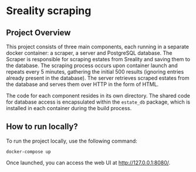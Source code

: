 # Sreality scraping

## Project Overview

This project consists of three main components, each running in a separate docker container: a scraper, a server and PostgreSQL database. The Scraper is responsible for scraping estates from Sreality and saving them to the database. The scraping process occurs upon container launch and repeats every 5 minutes, gathering the initial 500 results (ignoring entries already present in the database). The server retrieves scraped estates from the database and serves them over HTTP in the form of HTML.

The code for each component resides in its own directory. The shared code for database access is encapsulated within the `estate_db` package, which is installed in each container during the build process.

## How to run locally?

To run the project locally, use the following command:

```
docker-compose up
```

Once launched, you can access the web UI at http://127.0.0.1:8080/.
